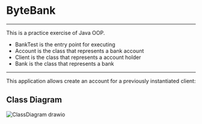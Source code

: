 # ByteBank

------------------------------------------------------------------------
This is a practice exercise of Java OOP. 
- BankTest is the entry point for executing 
- Account is the class that represents a bank account  
- Client is the class that represents a account holder
- Bank is the class that represents a bank
------------------------------------------------------------------------

This application allows create an account for a previously instantiated 
client:

## Class Diagram

![ClassDiagram drawio](https://user-images.githubusercontent.com/68924563/216406373-bf3115b0-dafb-45f4-819e-bc1bf0498613.png)
